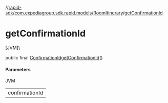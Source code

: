 //[rapid-sdk](../../../index.md)/[com.expediagroup.sdk.rapid.models](../index.md)/[RoomItinerary](index.md)/[getConfirmationId](get-confirmation-id.md)

# getConfirmationId

[JVM]\

public final [ConfirmationId](../-confirmation-id/index.md)[getConfirmationId](get-confirmation-id.md)()

#### Parameters

JVM

| |
|---|
| confirmationId |
